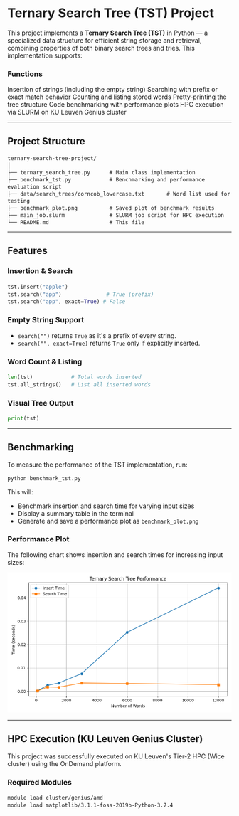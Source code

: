 # Ternary Search Tree (TST) Project

This project implements a **Ternary Search Tree (TST)** in Python — a specialized data structure for efficient string storage and retrieval, combining properties of both binary search trees and tries. This implementation supports:

###  Functions

Insertion of strings (including the empty string)
Searching with prefix or exact match behavior
Counting and listing stored words
Pretty-printing the tree structure
Code benchmarking with performance plots
HPC execution via SLURM on KU Leuven Genius cluster

---

##  Project Structure

```
ternary-search-tree-project/
│
├── ternary_search_tree.py      # Main class implementation
├── benchmark_tst.py            # Benchmarking and performance evaluation script
├── data/search_trees/corncob_lowercase.txt       # Word list used for testing
├── benchmark_plot.png          # Saved plot of benchmark results
├── main_job.slurm              # SLURM job script for HPC execution
└── README.md                   # This file
```

---

##  Features

###  Insertion & Search

```python
tst.insert("apple")
tst.search("app")              # True (prefix)
tst.search("app", exact=True) # False
```

###  Empty String Support

- `search("")` returns `True` as it's a prefix of every string.
- `search("", exact=True)` returns `True` only if explicitly inserted.

###  Word Count & Listing

```python
len(tst)            # Total words inserted
tst.all_strings()   # List all inserted words
```

###  Visual Tree Output

```python
print(tst)
```

---
##  Benchmarking

To measure the performance of the TST implementation, run:

```bash
python benchmark_tst.py
```

This will:
- Benchmark insertion and search time for varying input sizes
- Display a summary table in the terminal
- Generate and save a performance plot as `benchmark_plot.png`

###  Performance Plot

The following chart shows insertion and search times for increasing input sizes:

![Benchmark Plot](benchmark_plot.png)

---

##  HPC Execution (KU Leuven Genius Cluster)

This project was successfully executed on KU Leuven's Tier-2 HPC (Wice cluster) using the OnDemand platform.

###  Required Modules

```bash
module load cluster/genius/amd
module load matplotlib/3.1.1-foss-2019b-Python-3.7.4
```